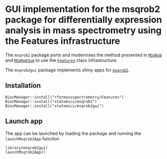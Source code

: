 # GUI implementation for the msqrob2 package for differentially expression analysis in mass spectrometry using the Features infrastructure

The `msqrob2` package ports and modernises the method presented in
[`MSqRob`](https://github.com/statOmics/MSqRob) and
[`MSqRobSum`](https://github.com/statOmics/MSqRobSum) to use the
[`Features`](https://rformassspectrometry.github.io/Features/articles/Features.html)
class infrastructure.

The `msqrob2gui` package implements shiny apps for [`msqrob2`](github.com/statOmics/msqrob2).

## Installation

```{r}
BiocManager::install("rformassspectrometry/Features")
BiocManager::install("statomics/msqrob2")
BiocManager::install("statomics/msqrob2gui")
```

## Launch app

The app can be launched by loading the package and running the `launchMsqrob2App` function

```{r}
library(msqrob2gui)
launchMsqrob2App()
```
